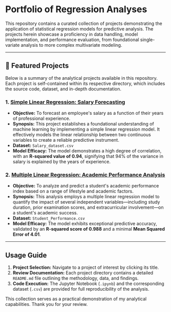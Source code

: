 # Portfolio of Regression Analyses

This repository contains a curated collection of projects demonstrating the application of statistical regression models for predictive analysis. The projects herein showcase a proficiency in data handling, model implementation, and performance evaluation, from foundational single-variate analysis to more complex multivariate modeling.

---

## 🚀 Featured Projects

Below is a summary of the analytical projects available in this repository. Each project is self-contained within its respective directory, which includes the source code, dataset, and in-depth documentation.

### 1. [Simple Linear Regression: Salary Forecasting](Simple_Linear_Regression/)

*   **Objective:** To forecast an employee's salary as a function of their years of professional experience.
*   **Synopsis:** This project establishes a foundational understanding of machine learning by implementing a simple linear regression model. It effectively models the linear relationship between two continuous variables to create a reliable predictive instrument.
*   **Dataset:** `Salary_dataset.csv`
*   **Model Efficacy:** The model demonstrates a high degree of correlation, with an **R-squared value of 0.94**, signifying that 94% of the variance in salary is explained by the years of experience.

### 2. [Multiple Linear Regression: Academic Performance Analysis](Multiple_Linear_Regression/)

*   **Objective:** To analyze and predict a student's academic performance index based on a range of lifestyle and academic factors.
*   **Synopsis:** This analysis employs a multiple linear regression model to quantify the impact of several independent variables—including study duration, prior examination scores, and extracurricular involvement—on a student's academic success.
*   **Dataset:** `Student_Performance.csv`
*   **Model Efficacy:** The model exhibits exceptional predictive accuracy, validated by an **R-squared score of 0.988** and a minimal **Mean Squared Error of 4.01**.

---

## Usage Guide

1.  **Project Selection:** Navigate to a project of interest by clicking its title.
2.  **Review Documentation:** Each project directory contains a detailed `README.md` file outlining the methodology, data, and findings.
3.  **Code Execution:** The Jupyter Notebook (`.ipynb`) and the corresponding dataset (`.csv`) are provided for full reproducibility of the analysis.

This collection serves as a practical demonstration of my analytical capabilities. Thank you for your review.
